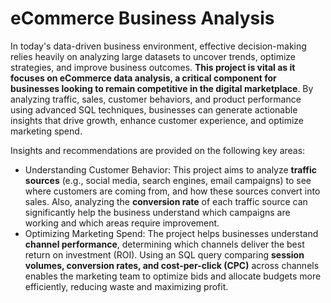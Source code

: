 # eCommerce Business Analysis
In today's data-driven business environment, effective decision-making relies heavily on analyzing large datasets to uncover trends, optimize strategies, and improve business outcomes. **This project is vital as it focuses on eCommerce data analysis, a critical component for businesses looking to remain competitive in the digital marketplace**. By analyzing traffic, sales, customer behaviors, and product performance using advanced SQL techniques, businesses can generate actionable insights that drive growth, enhance customer experience, and optimize marketing spend.

Insights and recommendations are provided on the following key areas:
- Understanding Customer Behavior: This project aims to analyze **traffic sources** (e.g., social media, search engines, email campaigns) to see where customers are coming from, and how these sources convert into sales. Also, analyzing the **conversion rate** of each traffic source can significantly help the business understand which campaigns are working and which areas require improvement.
- Optimizing Marketing Spend: The project helps businesses understand **channel performance**, determining which channels deliver the best return on investment (ROI). Using an SQL query comparing **session volumes, conversion rates, and cost-per-click (CPC)** across channels enables the marketing team to optimize bids and allocate budgets more efficiently, reducing waste and maximizing profit.
